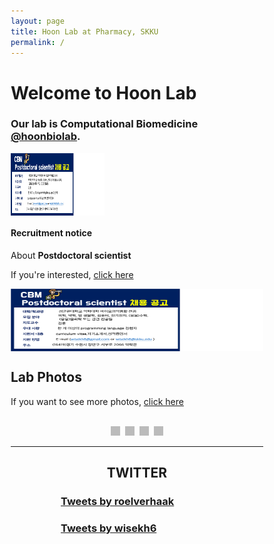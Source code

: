 ```yaml
---
layout: page
title: Hoon Lab at Pharmacy, SKKU
permalink: /
---
```


<meta name="viewport" content="width=device-width, initial-scale=1">

<style>
* {box-sizing: border-box;}
.mySlides {display: none;}
img {vertical-align: middle;
}
/* Slideshow container */
.slideshow-container {
  max-width: 1000px;
  position: relative;
  margin: auto;
}
/* Caption text */
.text {
  color: #f2f2f2;
  font-size: 15px;
  padding: 8px 12px;
  position: absolute;
  bottom: 8px;
  width: 100%;
  text-align: center;
}
/* Number text (1/3 etc) */
.numbertext {
  color: #f2f2f2;
  font-size: 12px;
  padding: 8px 12px;
  position: absolute;
  top: 0;
}
/* The dots/bullets/indicators */
.dot {
  height: 15px;
  width: 15px;
  margin: 0 2px;
  background-color: #bbb;/Users/nam-yunju/hoonbiolab.github.io/_data/metadata.yml
  border-radius: 50%;
  display: inline-block;
  transition: background-color 0.6s ease;
}
.active {
  background-color: #717171;
}
/* Fading animation */
.fade {
  -webkit-animation-name: fade;
  -webkit-animation-duration: 1.5s;
  animation-name: fade;
  animation-duration: 1.5s;
}
@-webkit-keyframes fade {
  from {opacity: .4} 
  to {opacity: 1}
}
@keyframes fade {
  from {opacity: .4} 
  to {opacity: 1}
}
/* On smaller screens, decrease text size */
@media only screen and (max-width: 600px) {
  .text {font-size: 11px}
}
.center{
  text-align: center;
}
.outside{
  margin: 10px 80px 10px 80px;
}
</style>

# **Welcome to Hoon Lab**

### Our lab is Computational Biomedicine [@hoonbiolab](https://twitter.com/hoonbiolab).

 <body>
<img id="imgControll" name="imgControll" src="/assets/img/popup.png" width="150" height="100" onclick="fnImgPop(this.src)">
 </body>

<script type="text/javascript">
<!--
 function fnImgPop(url){
  var img=new Image();
  img.src=url;
  var img_width=img.width;
  var win_width=img.width+25;
  var img_height=img.height;
  var win=img.height+30;
  var OpenWindow=window.open('','_blank', 'width='+img_width+', height='+img_height+', menubars=no, scrollbars=auto');
  OpenWindow.document.write("<style>body{margin:0px;}</style><img src='"+url+"' width='"+win_width+"'>");
 }
//-->
</script>


#### **Recruitment notice**
About **Postdoctoral scientist** <br />

If you're interested, <a href="https://www.dropbox.com/s/qjbyiwbwc9iv8ib/Postdoc_Search-20220224.pdf?dl=0">click here</a> <br />

<img id="myImg" src="/assets/img/popup.png" style="width:200%" height="100">

## Lab Photos
If you want to see more photos, <a href="https://photos.google.com/u/0/share/AF1QipP5EpeeFRyzUYlB05eRdj0uSO-OLeG7xh4LmiYNmyp2ULNzuxmsR5TXkR3aWW_oKQ?key=WVVKUUhyZExyMndIcnVlNTBUekhjdDlkdThDcjJ3">click here</a>

<div class="slideshow-container">

<div class="mySlides fade">
  <div class="numbertext">1 / 4</div>
  <img src="{{site.url}}/assets/img/slideshow/photo1.png" style="width:100%">
</div>

<div class="mySlides fade">
  <div class="numbertext">2 / 4</div>
  <img src="{{site.url}}/assets/img/slideshow/photo2.png" style="width:100%">
</div>

<div class="mySlides fade">
  <div class="numbertext">3 / 4</div>
  <img src="{{site.url}}/assets/img/slideshow/photo3.png" style="width:100%">
</div>

<div class="mySlides fade">
  <div class="numbertext">4 / 4</div>
  <img src="{{site.url}}/assets/img/slideshow/photo4.png" style="width:100%">
</div>
</div>


<br>

<div style="text-align:center">
  <span class="dot"></span> 
  <span class="dot"></span> 
  <span class="dot"></span> 
   <span class="dot"></span> 
</div>

<script>
/*It is linked with Lab photo*/
var slideIndex = 0;
showSlides();

function showSlides() {
  var i;
  var slides = document.getElementsByClassName("mySlides");
  var dots = document.getElementsByClassName("dot");
  for (i = 0; i < slides.length; i++) {
    slides[i].style.display = "none";  
  }
  slideIndex++;
  if (slideIndex > slides.length) {slideIndex = 1}    
  for (i = 0; i < dots.length; i++) {
    dots[i].className = dots[i].className.replace(" active", "");
  }
  slides[slideIndex-1].style.display = "block";  
  dots[slideIndex-1].className += " active";
  setTimeout(showSlides, 3000); // Change image every 2 seconds
}
</script>


<hr>

<link
    rel="stylesheet"
    href="https://cdnjs.cloudflare.com/ajax/libs/font-awesome/5.8.2/css/all.min.css"
  />

<div class="outside">
<div class="col-sm-12"> <div class="center">
<h2><i class="fab fa-twitter"></i> TWITTER</h2>
</div></div>

<div class="row">
  <div class="col-sm-6">
<a class="twitter-timeline" href="https://twitter.com/roelverhaak?ref_src=twsrc%5Etfw"><h3>Tweets by roelverhaak</h3></a> <script async src="https://platform.twitter.com/widgets.js" charset="utf-8"></script>
<a class="twitter-timeline" href="https://twitter.com/wisekh6?ref_src=twsrc%5Etfw"><h3>Tweets by wisekh6</h3></a> <script async src="https://platform.twitter.com/widgets.js" charset="utf-8"></script>
  </div>
</div>
</div>





































